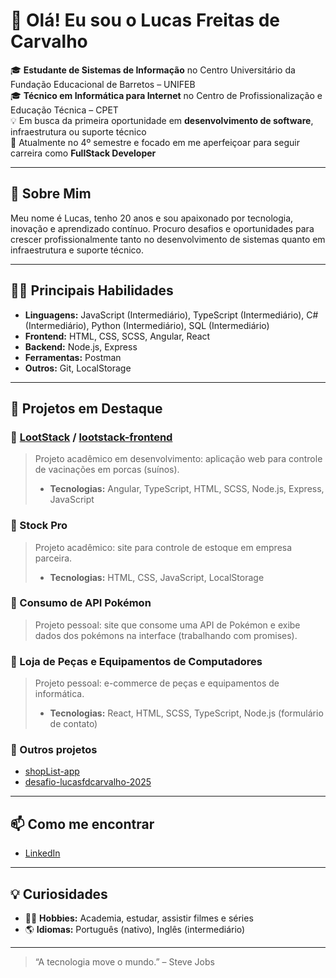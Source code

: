 # 👋 Olá! Eu sou o Lucas Freitas de Carvalho

🎓 **Estudante de Sistemas de Informação** no Centro Universitário da Fundação Educacional de Barretos – UNIFEB<br/>
🎓 **Técnico em Informática para Internet** no Centro de Profissionalização e Educação Técnica – CPET<br/>
💡 Em busca da primeira oportunidade em **desenvolvimento de software**, infraestrutura ou suporte técnico  
🌱 Atualmente no 4º semestre e focado em me aperfeiçoar para seguir carreira como **FullStack Developer**  

---

## 🚀 Sobre Mim

Meu nome é Lucas, tenho 20 anos e sou apaixonado por tecnologia, inovação e aprendizado contínuo. Procuro desafios e oportunidades para crescer profissionalmente tanto no desenvolvimento de sistemas quanto em infraestrutura e suporte técnico.

---

## 🧑‍💻 Principais Habilidades

- **Linguagens:** JavaScript (Intermediário), TypeScript (Intermediário), C# (Intermediário), Python (Intermediário), SQL (Intermediário)
- **Frontend:** HTML, CSS, SCSS, Angular, React
- **Backend:** Node.js, Express
- **Ferramentas:** Postman
- **Outros:** Git, LocalStorage

---

## 🌟 Projetos em Destaque

### 🔹 [LootStack](https://github.com/LootStack/lootstack-backend) / [lootstack-frontend](https://github.com/LootStack/lootstack-frontend)
> Projeto acadêmico em desenvolvimento: aplicação web para controle de vacinações em porcas (suínos).
> - **Tecnologias:** Angular, TypeScript, HTML, SCSS, Node.js, Express, JavaScript

### 🔹 Stock Pro
> Projeto acadêmico: site para controle de estoque em empresa parceira.
> - **Tecnologias:** HTML, CSS, JavaScript, LocalStorage

### 🔹 Consumo de API Pokémon
> Projeto pessoal: site que consome uma API de Pokémon e exibe dados dos pokémons na interface (trabalhando com promises).

### 🔹 Loja de Peças e Equipamentos de Computadores
> Projeto pessoal: e-commerce de peças e equipamentos de informática.
> - **Tecnologias:** React, HTML, SCSS, TypeScript, Node.js (formulário de contato)

### 🔹 Outros projetos
- [shopList-app](https://github.com/lucasfdcarvalho/shopList-app)
- [desafio-lucasfdcarvalho-2025](https://github.com/lucasfdcarvalho/desafio-lucasfdcarvalho-2025)

---

## 📫 Como me encontrar

- [LinkedIn](https://www.linkedin.com/in/lucas-freitas-b75a35325)

---

## 💡 Curiosidades

- 🏋️‍♂️ **Hobbies:** Academia, estudar, assistir filmes e séries
- 🌎 **Idiomas:** Português (nativo), Inglês (intermediário)

---

> “A tecnologia move o mundo.” – Steve Jobs
